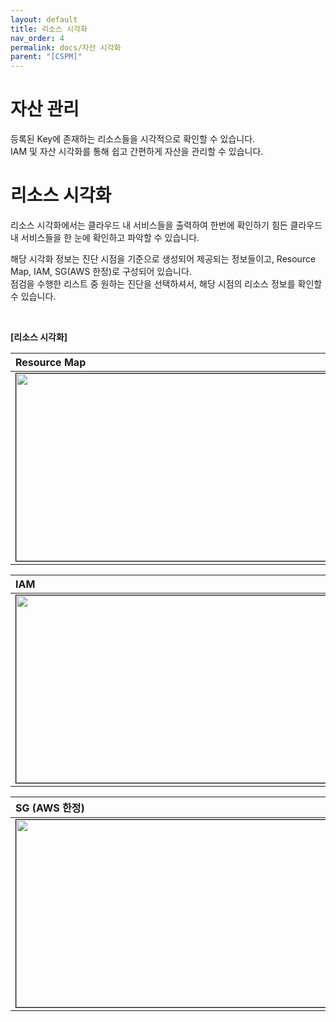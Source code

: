 ```yaml
---
layout: default
title: 리소스 시각화
nav_order: 4
permalink: docs/자산 시각화
parent: "[CSPM]"
---
```


# 자산 관리

등록된 Key에 존재하는 리소스들을 시각적으로 확인할 수 있습니다. <br />
IAM 및 자산 시각화를 통해 쉽고 간편하게 자산을 관리할 수 있습니다. <br />

# 리소스 시각화

리소스 시각화에서는 클라우드 내 서비스들을 출력하여 한번에 확인하기 힘든 클라우드 내 서비스들을 한 눈에 확인하고 파악할 수 있습니다. <br />

해당 시각화 정보는 진단 시점을 기준으로 생성되어 제공되는 정보들이고, Resource Map, IAM, SG(AWS 한정)로 구성되어 있습니다. <br />
점검을 수행한 리스트 중 원하는 진단을 선택하셔서, 해당 시점의 리소스 정보를 확인할 수 있습니다.

<br />

**[리소스 시각화]**

| Resource Map |
|:---------------|
| <center><img src="../../../../img/resource/map_1.png" width="700" height="300" style="border: 1px solid black;"/></center> |

| IAM |
|:---------------|
| <center><img src="../../../../img/resource/iam_1.png" width="700" height="300" style="border: 1px solid black;"/></center> |

| SG (AWS 한정) |
|:---------------|
| <center><img src="../../../../img/resource/sg_1.png" width="700" height="300" style="border: 1px solid black;"/></center> |